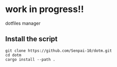 # work in progress!!

dotfiles manager

## Install the script

```
git clone https://github.com/Senpai-10/dotm.git
cd dotm
cargo install --path .
```
